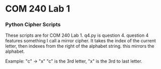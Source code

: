 # COM 240 Lab 1
### Python Cipher Scripts

These scripts are for COM 240 Lab 1.
q4.py is question 4.
question 4 features something I call a mirror cipher.
It takes the index of the current letter, then
indexes from the right of the alphabet string.
this mirrors the alphabet.

Example: "c" -> "x"
"c" is the 3rd letter, "x" is the 3rd to last letter.

